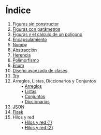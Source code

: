 # Índice

1. [Figuras sin constructor](https://github.com/eliancamcar21/Programaci-n-Orientada-a-Objetos/blob/main/Practica1.py)  
2. [Figuras con parámetros](https://github.com/eliancamcar21/Programaci-n-Orientada-a-Objetos/blob/main/Practica2.py)  
3. [Figuras y el cálculo de un polígono](https://github.com/eliancamcar21/Programaci-n-Orientada-a-Objetos/blob/main/Practica3.py)  
4. [Encapsulamiento](https://github.com/eliancamcar21/Programaci-n-Orientada-a-Objetos/blob/main/Practica4.py)  
5. [Numpy](https://github.com/eliancamcar21/Programaci-n-Orientada-a-Objetos/blob/main/Practica5.py)  
6. [Abstracción](https://github.com/eliancamcar21/Programaci-n-Orientada-a-Objetos/blob/main/Practica6.py)  
7. [Herencia](https://github.com/eliancamcar21/Programaci-n-Orientada-a-Objetos/blob/main/Practica7.py)  
8. [Polimorfismo](https://github.com/eliancamcar21/Programaci-n-Orientada-a-Objetos/blob/main/Practica8.py)  
9. [Enum](https://github.com/eliancamcar21/Programaci-n-Orientada-a-Objetos/tree/main/Enum)  
10. [Diseño avanzado de clases](https://github.com/eliancamcar21/Programaci-n-Orientada-a-Objetos/blob/main/Practica10.py)  
11. [Try](https://github.com/eliancamcar21/Programaci-n-Orientada-a-Objetos/blob/main/Practica12.py)  
12. Arreglos, Listas, Diccionarios y Conjuntos  
  • [Arreglos](https://github.com/eliancamcar21/Programaci-n-Orientada-a-Objetos/blob/main/Practica13(Arreglos).py)  
  • [Listas](https://github.com/eliancamcar21/Programaci-n-Orientada-a-Objetos/blob/main/Practica13(Lista).py)  
  • [Conjuntos](https://github.com/eliancamcar21/Programaci-n-Orientada-a-Objetos/blob/main/Practica13(Conjuntos).py)  
  • [Diccionarios](https://github.com/eliancamcar21/Programaci-n-Orientada-a-Objetos/blob/main/Practica13(Diccionarios).py)  
13. [JSON](https://github.com/eliancamcar21/Programaci-n-Orientada-a-Objetos/blob/main/Practica14.py)  
14. [Flask](https://github.com/eliancamcar21/Programaci-n-Orientada-a-Objetos/blob/main/Practica15.py)  
15. Hilos y red  
  • [Hilos y red (1)](https://github.com/eliancamcar21/Programaci-n-Orientada-a-Objetos/blob/main/Practica16.py)  
  • [Hilos y red (2)](https://github.com/eliancamcar21/Programaci-n-Orientada-a-Objetos/blob/main/Practica16(2).py)  
